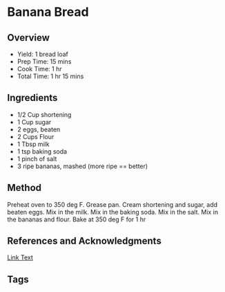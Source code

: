 # Banana Bread

## Overview

- Yield: 1 bread loaf
- Prep Time: 15 mins
- Cook Time: 1 hr
- Total Time: 1 hr 15 mins

## Ingredients

- 1/2 Cup shortening
- 1 Cup sugar
- 2 eggs, beaten
- 2 Cups Flour
- 1 Tbsp milk
- 1 tsp baking soda
- 1 pinch of salt
- 3 ripe bananas, mashed (more ripe == better)

## Method

Preheat oven to 350 deg F.
Grease pan.
Cream shortening and sugar, add beaten eggs.
Mix in the milk.
Mix in the baking soda.
Mix in the salt.
Mix in the bananas and flour.
Bake at 350 deg F for 1 hr

## References and Acknowledgments

[Link Text](https://www.website.com/Recipes/recipe/)

## Tags
